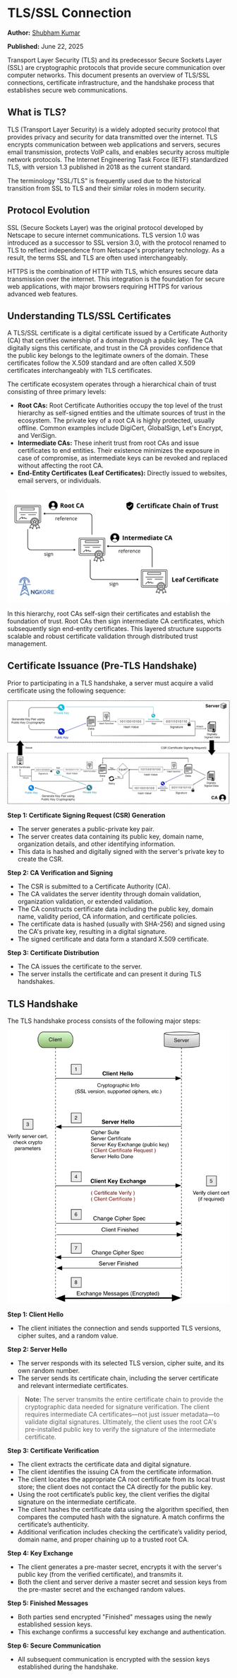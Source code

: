 # TLS/SSL Connection

**Author:** [Shubham Kumar](https://www.linkedin.com/in/chmodshubham/)  

**Published:** June 22, 2025

Transport Layer Security (TLS) and its predecessor Secure Sockets Layer (SSL) are cryptographic protocols that provide secure communication over computer networks. This document presents an overview of TLS/SSL connections, certificate infrastructure, and the handshake process that establishes secure web communications.

## What is TLS?

TLS (Transport Layer Security) is a widely adopted security protocol that provides privacy and security for data transmitted over the internet. TLS encrypts communication between web applications and servers, secures email transmission, protects VoIP calls, and enables security across multiple network protocols. The Internet Engineering Task Force (IETF) standardized TLS, with version 1.3 published in 2018 as the current standard.

The terminology "SSL/TLS" is frequently used due to the historical transition from SSL to TLS and their similar roles in modern security.

## Protocol Evolution

SSL (Secure Sockets Layer) was the original protocol developed by Netscape to secure internet communications. TLS version 1.0 was introduced as a successor to SSL version 3.0, with the protocol renamed to TLS to reflect independence from Netscape's proprietary technology. As a result, the terms SSL and TLS are often used interchangeably.

HTTPS is the combination of HTTP with TLS, which ensures secure data transmission over the internet. This integration is the foundation for secure web applications, with major browsers requiring HTTPS for various advanced web features.

## Understanding TLS/SSL Certificates

A TLS/SSL certificate is a digital certificate issued by a Certificate Authority (CA) that certifies ownership of a domain through a public key. The CA digitally signs this certificate, and trust in the CA provides confidence that the public key belongs to the legitimate owners of the domain. These certificates follow the X.509 standard and are often called X.509 certificates interchangeably with TLS certificates.

The certificate ecosystem operates through a hierarchical chain of trust consisting of three primary levels:

- **Root CAs:** Root Certificate Authorities occupy the top level of the trust hierarchy as self-signed entities and the ultimate sources of trust in the ecosystem. The private key of a root CA is highly protected, usually offline. Common examples include DigiCert, GlobalSign, Let's Encrypt, and VeriSign.
- **Intermediate CAs:** These inherit trust from root CAs and issue certificates to end entities. Their existence minimizes the exposure in case of compromise, as intermediate keys can be revoked and replaced without affecting the root CA.
- **End-Entity Certificates (Leaf Certificates):** Directly issued to websites, email servers, or individuals.

![alt text](images/tls-ssl/Types-of-ca.png)

In this hierarchy, root CAs self-sign their certificates and establish the foundation of trust. Root CAs then sign intermediate CA certificates, which subsequently sign end-entity certificates. This layered structure supports scalable and robust certificate validation through distributed trust management.

## Certificate Issuance (Pre-TLS Handshake)

Prior to participating in a TLS handshake, a server must acquire a valid certificate using the following sequence:

![alt text](images/tls-ssl/certificate-issuance.webp)

**Step 1: Certificate Signing Request (CSR) Generation**

- The server generates a public-private key pair.
- The server creates data containing its public key, domain name, organization details, and other identifying information.
- This data is hashed and digitally signed with the server's private key to create the CSR.

**Step 2: CA Verification and Signing**

- The CSR is submitted to a Certificate Authority (CA).
- The CA validates the server identity through domain validation, organization validation, or extended validation.
- The CA constructs certificate data including the public key, domain name, validity period, CA information, and certificate policies.
- The certificate data is hashed (usually with SHA-256) and signed using the CA's private key, resulting in a digital signature.
- The signed certificate and data form a standard X.509 certificate.

**Step 3: Certificate Distribution**

- The CA issues the certificate to the server.
- The server installs the certificate and can present it during TLS handshakes.

## TLS Handshake

The TLS handshake process consists of the following major steps:

![alt text](images/tls-ssl/tls-handshake.webp)

**Step 1: Client Hello**

- The client initiates the connection and sends supported TLS versions, cipher suites, and a random value.

**Step 2: Server Hello**

- The server responds with its selected TLS version, cipher suite, and its own random number.
- The server sends its certificate chain, including the server certificate and relevant intermediate certificates.

> **Note:** The server transmits the entire certificate chain to provide the cryptographic data needed for signature verification. The client requires intermediate CA certificates—not just issuer metadata—to validate digital signatures. Ultimately, the client uses the root CA's pre-installed public key to verify the signature of the intermediate certificate.

**Step 3: Certificate Verification**

- The client extracts the certificate data and digital signature.
- The client identifies the issuing CA from the certificate information.
- The client locates the appropriate CA root certificate from its local trust store; the client does not contact the CA directly for the public key.
- Using the root certificate’s public key, the client verifies the digital signature on the intermediate certificate.
- The client hashes the certificate data using the algorithm specified, then compares the computed hash with the signature. A match confirms the certificate’s authenticity.
- Additional verification includes checking the certificate’s validity period, domain name, and proper chaining up to a trusted root CA.

**Step 4: Key Exchange**

- The client generates a pre-master secret, encrypts it with the server's public key (from the verified certificate), and transmits it.
- Both the client and server derive a master secret and session keys from the pre-master secret and the exchanged random values.

**Step 5: Finished Messages**

- Both parties send encrypted "Finished" messages using the newly established session keys.
- This exchange confirms a successful key exchange and authentication.

**Step 6: Secure Communication**

- All subsequent communication is encrypted with the session keys established during the handshake.